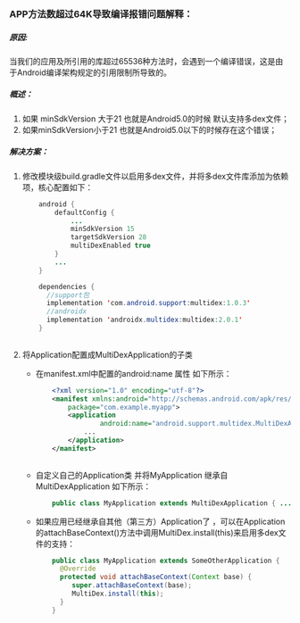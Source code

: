 ### APP方法数超过64K导致编译报错问题解释：

##### 原因:

当我们的应用及所引用的库超过65536种方法时，会遇到一个编译错误，这是由于Android编译架构规定的引用限制所导致的。

##### 概述：

1. 如果 minSdkVersion 大于21 也就是Android5.0的时候 默认支持多dex文件；
2. 如果minSdkVersion小于21 也就是Android5.0以下的时候存在这个错误；

##### 解决方案：

1. 修改模块级build.gradle文件以启用多dex文件，并将多dex文件库添加为依赖项，核心配置如下：

   ```java
       android {
           defaultConfig {
               ...
               minSdkVersion 15
               targetSdkVersion 28
               multiDexEnabled true
           }
           ...
       }
   
       dependencies {
         //support包  
         implementation 'com.android.support:multidex:1.0.3'
         //androidx
         implementation 'androidx.multidex:multidex:2.0.1'
       }
       
   ```

2. 将Application配置成MultiDexApplication的子类

   - 在manifest.xml中配置<application>的android:name 属性 如下所示：

     ```xml
         <?xml version="1.0" encoding="utf-8"?>
         <manifest xmlns:android="http://schemas.android.com/apk/res/android"
             package="com.example.myapp">
             <application
                     android:name="android.support.multidex.MultiDexApplication" >
                 ...
             </application>
         </manifest>
         
     ```

   - 自定义自己的Application类 并将MyApplication 继承自MultiDexApplication 如下所示：

     ```java
         public class MyApplication extends MultiDexApplication { ... }
     ```

   - 如果应用已经继承自其他（第三方）Application了 ，可以在Application的attachBaseContext()方法中调用MultiDex.install(this)来启用多dex文件的支持：

     ```java
         public class MyApplication extends SomeOtherApplication {
           @Override
           protected void attachBaseContext(Context base) {
              super.attachBaseContext(base);
              MultiDex.install(this);
           }
         }
     ```

     
